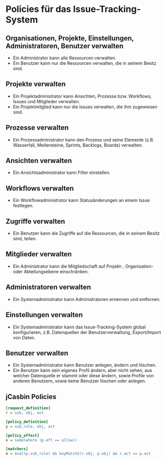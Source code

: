 # Policies für das Issue-Tracking-System

## Organisationen, Projekte, Einstellungen, Administratoren, Benutzer verwalten
- Ein Administrator kann alle Ressourcen verwalten.
- Ein Benutzer kann nur die Ressourcen verwalten, die in seinem Besitz sind.

## Projekte verwalten
- Ein Projektadministrator kann Ansichten, Prozesse bzw. Workflows, Issues und Mitglieder verwalten.
- Ein Projektmitglied kann nur die Issues verwalten, die ihm zugewiesen sind.

## Prozesse verwalten
- Ein Prozessadministrator kann den Prozess und seine Elemente (z.B. Wasserfall, Meilensteine, Sprints, Backlogs, Boards) verwalten.

## Ansichten verwalten
- Ein Ansichtsadministrator kann Filter einstellen.

## Workflows verwalten
- Ein Workflowadministrator kann Statusänderungen an einem Issue festlegen.

## Zugriffe verwalten
- Ein Benutzer kann die Zugriffe auf die Ressourcen, die in seinem Besitz sind, teilen.

## Mitglieder verwalten
- Ein Administrator kann die Mitgliedschaft auf Projekt-, Organisation- oder Abteilungsebene einschränken.

## Administratoren verwalten
- Ein Systemadministrator kann Administratoren ernennen und entfernen.

## Einstellungen verwalten
- Ein Systemadministrator kann das Issue-Tracking-System global konfigurieren, z.B. Datenquellen der Benutzerverwaltung, Export/Import von Daten.

## Benutzer verwalten
- Ein Systemadministrator kann Benutzer anlegen, ändern und löschen.
- Ein Benutzer kann sein eigenes Profil ändern, aber nicht sehen, aus welcher Datenquelle er stammt oder diese ändern, sowie Profile von anderen Benutzern, sowie keine Benutzer löschen oder anlegen.

## jCasbin Policies
```ini
[request_definition]
r = sub, obj, act

[policy_definition]
p = sub_rule, obj, act

[policy_effect]
e = some(where (p.eft == allow))

[matchers]
m = eval(p.sub_rule) && keyMatch2(r.obj, p.obj) && r.act == p.act
```

